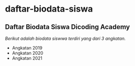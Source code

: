 daftar-biodata-siswa
==
Daftar Biodata Siswa Dicoding Academy
--
*Berikut adalah biodata siswwa terdiri yang dari 3 angkatan.*
- Angkatan 2019
- Angkatan 2020
- Angkatan 2021
